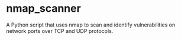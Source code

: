 # nmap_scanner
A Python script that uses nmap to scan and identify vulnerabilities on network ports over TCP and UDP protocols.
